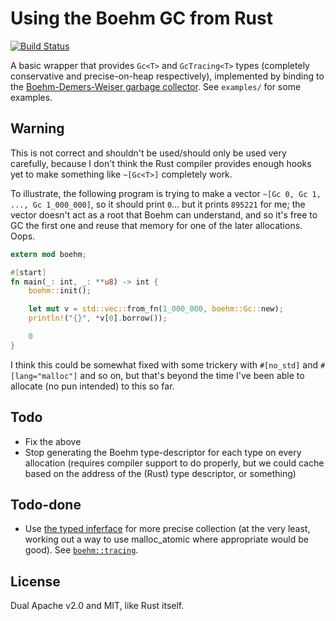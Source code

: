 # Using the Boehm GC from Rust

[![Build Status](https://travis-ci.org/huonw/boehm-rs.png)](https://travis-ci.org/huonw/boehm-rs)

A basic wrapper that provides `Gc<T>` and `GcTracing<T>` types
(completely conservative and precise-on-heap respectively),
implemented by binding to the
[Boehm-Demers-Weiser garbage collector](http://www.hpl.hp.com/personal/Hans_Boehm/gc/). See
`examples/` for some examples.

## Warning

This is not correct and shouldn't be used/should only be used very
carefully, because I don't think the Rust compiler provides enough
hooks yet to make something like `~[Gc<T>]` completely work.

To illustrate, the following program is trying to make a vector
`~[Gc 0, Gc 1, ..., Gc 1_000_000]`, so it should print `0`... but it
prints `895221` for me; the vector doesn't act as a root that Boehm
can understand, and so it's free to GC the first one and reuse that
memory for one of the later allocations. Oops.

```rust
extern mod boehm;

#[start]
fn main(_: int, _: **u8) -> int {
    boehm::init();

    let mut v = std::vec::from_fn(1_000_000, boehm::Gc::new);
    println!("{}", *v[0].borrow());

    0
}
```

I think this could be somewhat fixed with some trickery with
`#[no_std]` and `#[lang="malloc"]` and so on, but that's beyond the
time I've been able to allocate (no pun intended) to this so far.

## Todo

- Fix the above
- Stop generating the Boehm type-descriptor for each type on every
  allocation (requires compiler support to do properly, but we could
  cache based on the address of the (Rust) type descriptor, or
  something)

## Todo-done
- Use
  [the typed inferface](http://www.hpl.hp.com/personal/Hans_Boehm/gc/gc_source/gc_typedh.txt)
  for more precise collection (at the very least, working out a way to
  use malloc_atomic where appropriate would be good). See [`boehm::tracing`](http://huonw.github.io/boehm-rs/boehm/tracing/index.html).

## License

Dual Apache v2.0 and MIT, like Rust itself.
